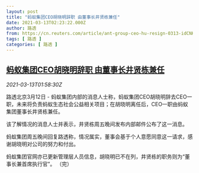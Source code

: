 ```yaml
---
layout: post
title: "蚂蚁集团CEO胡晓明辞职 由董事长井贤栋兼任"
date: 2021-03-13T02:23:22.000Z
author: 路透
from: https://cn.reuters.com/article/ant-group-ceo-hu-resign-0313-idCNKBS2B501K
tags: [ 路透 ]
categories: [ 路透 ]
---
```

<!--1615602202000-->
[蚂蚁集团CEO胡晓明辞职 由董事长井贤栋兼任](https://cn.reuters.com/article/ant-group-ceo-hu-resign-0313-idCNKBS2B501K)
------

<div>
<div><i>2021-03-13T01:58:30Z</i></div><p>路透北京3月12日 - 蚂蚁集团内部的消息人士称，蚂蚁集团CEO胡晓明辞去CEO一职，未来将负责蚂蚁生态社会公益相关项目；在胡晓明离任后，CEO一职由蚂蚁集团董事长井贤栋兼任。</p><p>该了解情况的消息人士并表示，井贤栋周五晚间发布内部邮件公布了这一消息。</p><p>蚂蚁集团周五晚间回复路透称，情况属实，董事会基于个人意愿同意这一请求，感谢胡晓明对公司的努力和付出。</p><p>蚂蚁集团官网亦已更新管理层人员信息，胡晓明已不在列，井贤栋的职务则为“董事长兼首席执行官”。 （完）</p>
</div>
